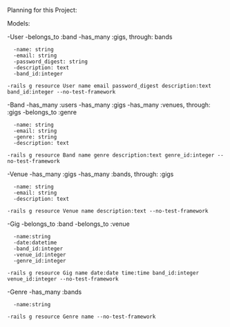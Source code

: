 Planning for this Project:

Models:

  -User
    -belongs_to :band
    -has_many :gigs, through: bands

      -name: string
      -email: string
      -password_digest: string
      -description: text
      -band_id:integer

    -rails g resource User name email password_digest description:text band_id:integer --no-test-framework


  -Band
    -has_many :users
    -has_many :gigs
    -has_many :venues, through: :gigs
    -belongs_to :genre

      -name: string
      -email: string
      -genre: string
      -description: text

    -rails g resource Band name genre description:text genre_id:integer --no-test-framework


  -Venue
    -has_many :gigs
    -has_many :bands, through: :gigs

      -name: string
      -email: string
      -description: text

    -rails g resource Venue name description:text --no-test-framework


  -Gig
    -belongs_to :band
    -belongs_to :venue

      -name:string
      -date:datetime
      -band_id:integer
      -venue_id:integer
      -genre_id:integer

    -rails g resource Gig name date:date time:time band_id:integer venue_id:integer --no-test-framework

  -Genre
    -has_many :bands

      -name:string

    -rails g resource Genre name --no-test-framework
